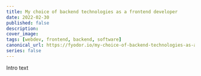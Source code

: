```yaml
---
title: My choice of backend technologies as a frontend developer
date: 2022-02-30
published: false
description:
cover_image:
tags: [webdev, frontend, backend, software]
canonical_url: https://fyodor.io/my-choice-of-backend-technologies-as-a-frontend-developer/
series: false
---
```


Intro text
